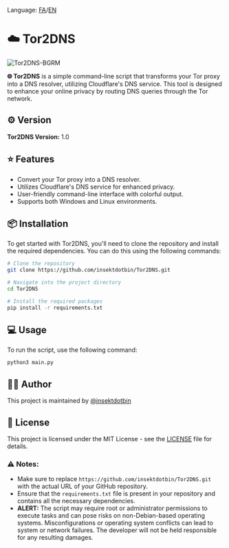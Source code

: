 Language: [FA](https://github.com/insektdotbin/Tor2DNS/blob/main/README-FA.md)/[EN](https://github.com/insektdotbin/Tor2DNS/blob/main/README.md)

# ☁️ Tor2DNS 

![Tor2DNS-BGRM](https://github.com/user-attachments/assets/44c448fa-627d-424e-8c28-e006fb6de787)

**🌐 Tor2DNS** is a simple command-line script that transforms your Tor proxy into a DNS resolver, utilizing Cloudflare's DNS service. This tool is designed to enhance your online privacy by routing DNS queries through the Tor network. 

## ⚙️ Version 

**Tor2DNS Version:** 1.0

## ⭐ Features 

- Convert your Tor proxy into a DNS resolver.
- Utilizes Cloudflare's DNS service for enhanced privacy.
- User-friendly command-line interface with colorful output.
- Supports both Windows and Linux environments.

## 📦 Installation 

To get started with Tor2DNS, you'll need to clone the repository and install the required dependencies. You can do this using the following commands:

```bash
# Clone the repository
git clone https://github.com/insektdotbin/Tor2DNS.git

# Navigate into the project directory
cd Tor2DNS

# Install the required packages
pip install -r requirements.txt
```

## 💻 Usage 

To run the script, use the following command:

```bash
python3 main.py
```

## 🧑‍💻 Author 

This project is maintained by [@insektdotbin](https://github.com/insektdotbin) 

## 📄 License

This project is licensed under the MIT License - see the [LICENSE](LICENSE) file for details.

### ⚠️ Notes:
- Make sure to replace `https://github.com/insektdotbin/Tor2DNS.git` with the actual URL of your GitHub repository.
- Ensure that the `requirements.txt` file is present in your repository and contains all the necessary dependencies.
- **ALERT:** The script may require root or administrator permissions to execute tasks and can pose risks on non-Debian-based operating systems. Misconfigurations or operating system conflicts can lead to system or network failures. The developer will not be held responsible for any resulting damages.

